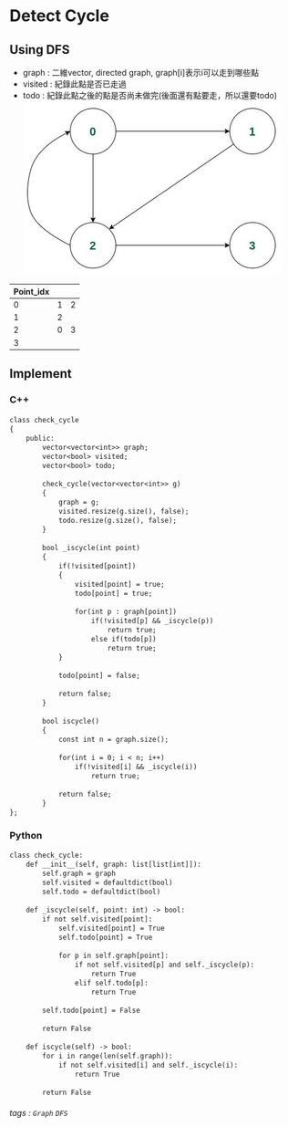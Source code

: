 # Detect Cycle
## Using DFS
- graph : 二維vector, directed graph, graph[i]表示i可以走到哪些點
- visited : 紀錄此點是否已走過
- todo : 紀錄此點之後的點是否尚未做完(後面還有點要走，所以還要todo)  
![graph](https://github.com/kow3388/DS_and_Algo/blob/main/Algo/detect_cycle/graph.jpg)

| Point_idx |          |          |
| --------- | -------- | -------- |
| 0         | 1        | 2        |
| 1         | 2        |          |
| 2         | 0        | 3        |
| 3         |          |          |

## Implement
### C++

```cpp=
class check_cycle
{
	public:
		vector<vector<int>> graph;
		vector<bool> visited;
		vector<bool> todo;
		
		check_cycle(vector<vector<int>> g)
		{
			graph = g;
			visited.resize(g.size(), false);
			todo.resize(g.size(), false);
		}

		bool _iscycle(int point)
		{
			if(!visited[point])
			{
				visited[point] = true;
				todo[point] = true;

				for(int p : graph[point])
					if(!visited[p] && _iscycle(p))
						return true;
					else if(todo[p])
						return true;
			}

			todo[point] = false;

			return false;
		}

		bool iscycle()
		{
			const int n = graph.size();
			
			for(int i = 0; i < n; i++)
				if(!visited[i] && _iscycle(i))
					return true;

			return false;
		}
};
```

### Python
```python=
class check_cycle:
    def __init__(self, graph: list[list[int]]):
        self.graph = graph
        self.visited = defaultdict(bool)
        self.todo = defaultdict(bool)

    def _iscycle(self, point: int) -> bool:
        if not self.visited[point]:
            self.visited[point] = True
            self.todo[point] = True

            for p in self.graph[point]:
                if not self.visited[p] and self._iscycle(p):
                    return True
                elif self.todo[p]:
                    return True

        self.todo[point] = False

        return False

    def iscycle(self) -> bool:
        for i in range(len(self.graph)):
            if not self.visited[i] and self._iscycle(i):
                return True

        return False
```

###### tags : `Graph` `DFS`

